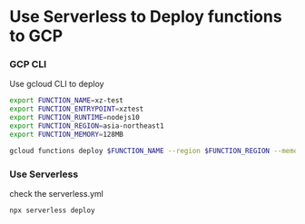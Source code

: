 # Use Serverless to Deploy functions to GCP

### GCP CLI 

Use gcloud CLI to deploy

```bash
export FUNCTION_NAME=xz-test
export FUNCTION_ENTRYPOINT=xztest
export FUNCTION_RUNTIME=nodejs10
export FUNCTION_REGION=asia-northeast1
export FUNCTION_MEMORY=128MB

gcloud functions deploy $FUNCTION_NAME --region $FUNCTION_REGION --memory $FUNCTION_MEMORY --entry-point $FUNCTION_ENTRYPOINT --runtime $FUNCTION_RUNTIME --trigger-http  --update-labels app=xztest

```

### Use Serverless
check the serverless.yml

```bash
npx serverless deploy
```